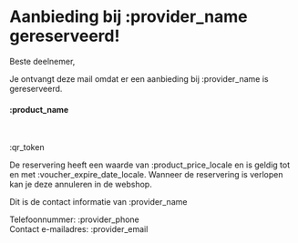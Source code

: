 # Aanbieding bij :provider_name gereserveerd!

Beste deelnemer,
&nbsp;  

Je ontvangt deze mail omdat er een aanbieding bij :provider_name is gereserveerd.
&nbsp;  

#### :product_name
&nbsp;  

:qr_token
&nbsp;  

De reservering heeft een waarde van :product_price_locale en is geldig tot en met :voucher_expire_date_locale.
Wanneer de reservering is verlopen kan je deze annuleren in de webshop.
&nbsp;  

Dit is de contact informatie van :provider_name
&nbsp;  

Telefoonnummer: :provider_phone  
Contact e-mailadres: :provider_email
